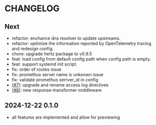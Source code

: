 # CHANGELOG

## Next

- refactor: enchance dns resolver to update upstreams.
- refactor: optimize the information reported by OpenTelemetry tracing and redesign config.
- chore: upgrade hertz package to v0.9.5
- feat: load config from default config path when config path is empty.
- feat: support systemd init script.
- fix: order of routes issue
- fix: promethus server name is unkonwn issue
- fix: validate promethus serrver_id in config
- [[#7](https://github.com/nite-coder/bifrost/pull/7)]: upgrade and rename access log directives
- [[#8](https://github.com/nite-coder/bifrost/pull/8)]: new response-transformer middleware

## 2024-12-22 0.1.0

- all features are implemented and allow for previewing
